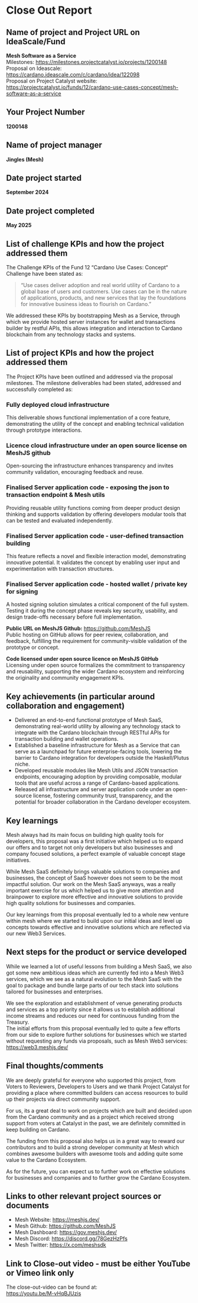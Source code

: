 # Close Out Report

## Name of project and Project URL on IdeaScale/Fund

**Mesh Software as a Service**  
Milestones: https://milestones.projectcatalyst.io/projects/1200148  
Proposal on Ideascale: https://cardano.ideascale.com/c/cardano/idea/122098  
Proposal on Project Catalyst website: https://projectcatalyst.io/funds/12/cardano-use-cases-concept/mesh-software-as-a-service  

## Your Project Number

**1200148**

## Name of project manager

**Jingles (Mesh)**

## Date project started

**September 2024**

## Date project completed

**May 2025**

## List of challenge KPIs and how the project addressed them

The Challenge KPIs of the Fund 12 “Cardano Use Cases: Concept“ Challenge have been stated as:

> “Use cases deliver adoption and real world utility of Cardano to a global base of users and customers. Use cases can be in the nature of applications, products, and new services that lay the foundations for innovative business ideas to flourish on Cardano.”

We addressed these KPIs by bootstrapping Mesh as a Service, through which we provide hosted server instances for wallet and transactions builder by restful APIs, this allows integration and interaction to Cardano blockchain from any technology stacks and systems.

## List of project KPIs and how the project addressed them

The Project KPIs have been outlined and addressed via the proposal milestones. The milestone deliverables had been stated, addressed and successfully completed as:

### Fully deployed cloud infrastructure

This deliverable shows functional implementation of a core feature, demonstrating the utility of the concept and enabling technical validation through prototype interactions.

### Licence cloud infrastructure under an open source license on MeshJS github

Open-sourcing the infrastructure enhances transparency and invites community validation, encouraging feedback and reuse.

### Finalised Server application code - exposing the json to transaction endpoint & Mesh utils

Providing reusable utility functions coming from deeper product design thinking and supports validation by offering developers modular tools that can be tested and evaluated independently.

### Finalised Server application code - user-defined transaction building

This feature reflects a novel and flexible interaction model, demonstrating innovative potential. It validates the concept by enabling user input and experimentation with transaction structures.

### Finalised Server application code - hosted wallet / private key for signing

A hosted signing solution simulates a critical component of the full system. Testing it during the concept phase reveals key security, usability, and design trade-offs necessary before full implementation.

**Public URL on MeshJS Github:** https://github.com/MeshJS  
Public hosting on GitHub allows for peer review, collaboration, and feedback, fulfilling the requirement for community-visible validation of the prototype or concept.

**Code licensed under open source licence on MeshJS GitHub**  
Licensing under open source formalizes the commitment to transparency and reusability, supporting the wider Cardano ecosystem and reinforcing the originality and community engagement KPIs.

## Key achievements (in particular around collaboration and engagement)

- Delivered an end-to-end functional prototype of Mesh SaaS, demonstrating real-world utility by allowing any technology stack to integrate with the Cardano blockchain through RESTful APIs for transaction building and wallet operations.
- Established a baseline infrastructure for Mesh as a Service that can serve as a launchpad for future enterprise-facing tools, lowering the barrier to Cardano integration for developers outside the Haskell/Plutus niche.
- Developed reusable modules like Mesh Utils and JSON transaction endpoints, encouraging adoption by providing composable, modular tools that are useful across a range of Cardano-based applications.
- Released all infrastructure and server application code under an open-source license, fostering community trust, transparency, and the potential for broader collaboration in the Cardano developer ecosystem.

## Key learnings

Mesh always had its main focus on building high quality tools for developers, this proposal was a first initiative which helped us to expand our offers and to target not only developers but also businesses and company focused solutions, a perfect example of valuable concept stage initiatives.

While Mesh SaaS definitely brings valuable solutions to companies and businesses, the concept of SaaS however does not seem to be the most impactful solution. Our work on the Mesh SaaS anyways, was a really important exercise for us which helped us to give more attention and brainpower to explore more effective and innovative solutions to provide high quality solutions for businesses and companies.

Our key learnings from this proposal eventually led to a whole new venture within mesh where we started to build upon our initial ideas and level up concepts towards effective and innovative solutions which are reflected via our new Web3 Services.

## Next steps for the product or service developed

While we learned a lot of useful lessons from building a Mesh SaaS, we also got some new ambitious ideas which are currently fed into a Mesh Web3 services, which we see as a natural evolution to the Mesh SaaS with the goal to package and bundle large parts of our tech stack into solutions tailored for businesses and enterprises.

We see the exploration and establishment of venue generating products and services as a top priority since it allows us to establish additional income streams and reduces our need for continuous funding from the Treasury.  
The initial efforts from this proposal eventually led to quite a few efforts from our side to explore further solutions for businesses which we started without requesting any funds via proposals, such as Mesh Web3 services:  
https://web3.meshjs.dev/

## Final thoughts/comments

We are deeply grateful for everyone who supported this project, from Voters to Reviewers, Developers to Users and we thank Project Catalyst for providing a place where committed builders can access resources to build up their projects via direct community support.

For us, its a great deal to work on projects which are built and decided upon from the Cardano community and as a project which received strong support from voters at Catalyst in the past, we are definitely committed in keep building on Cardano.

The funding from this proposal also helps us in a great way to reward our contributors and to build a strong developer community at Mesh which combines awesome builders with awesome tools and adding quite some value to the Cardano Ecosystem.

As for the future, you can expect us to further work on effective solutions for businesses and companies and to further grow the Cardano Ecosystem.

## Links to other relevant project sources or documents

- Mesh Website: https://meshjs.dev/  
- Mesh Github: https://github.com/MeshJS  
- Mesh Dashboard: https://gov.meshjs.dev/  
- Mesh Discord: https://discord.gg/78GezHzPfs  
- Mesh Twitter: https://x.com/meshsdk  

## Link to Close-out video - must be either YouTube or Vimeo link only

The close-out-video can be found at:  
https://youtu.be/M-vHqBJUzis
